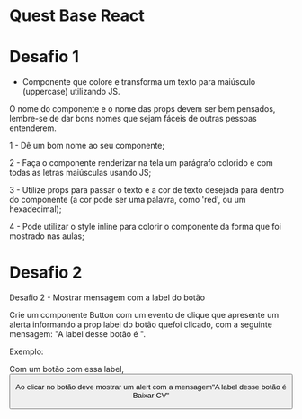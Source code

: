 # Quest Base React

# Desafio 1

- Componente que colore e transforma um texto para maiúsculo (uppercase) utilizando JS.

O nome do componente e o nome das props devem ser bem pensados, lembre-se de dar bons nomes que sejam fáceis de outras pessoas entenderem.

1 - Dê um bom nome ao seu componente;

2 - Faça o componente renderizar na tela um parágrafo colorido e com todas as letras maiúsculas usando JS;

3 - Utilize props para passar o texto e a cor de texto desejada para dentro do componente (a cor pode ser uma palavra, como 'red', ou um hexadecimal);

4 - Pode utilizar o style inline para colorir o componente da forma que foi mostrado nas aulas;

# Desafio 2

Desafio 2 - Mostrar mensagem com a label do botão

Crie um componente Button com um evento de clique que apresente um alerta informando a prop label do botão quefoi clicado, com a seguinte mensagem: "A label desse botão é <insira a label aqui via JS>".

Exemplo:

Com um botão com essa label, <Button label="Baixar CV" /> 

Ao clicar no botão deve mostrar um alert com a mensagem"A label desse botão é Baixar CV"